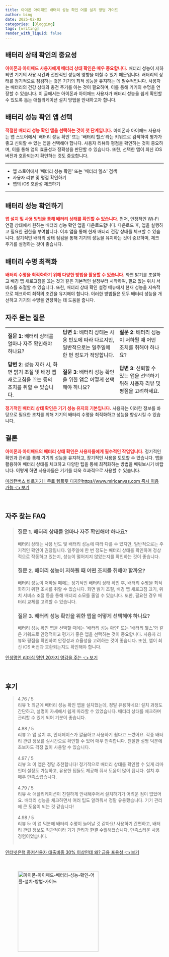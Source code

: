 ```yaml
---
title: 아이폰 아이패드 배터리 성능 확인 어플 설치 방법 가이드
author: bing
date: 2025-02-02
categories: [Blogging]
tags: [writing]
render_with_liquid: false
---
```



<h2 id='배터리 상태 확인의 중요성'>배터리 상태 확인의 중요성</h2>

<p><b><span style="color: #ee2323;">아이폰과 아이패드 사용자에게 배터리 상태 확인은 매우 중요합니다.</span></b> 배터리 성능이 저하되면 기기의 사용 시간과 전반적인 성능에 영향을 미칠 수 있기 때문입니다. 배터리의 상태를 정기적으로 점검하는 것은 기기의 최적 성능을 유지하는 데 필수적입니다. 사용자는 배터리의 건강 상태와 충전 주기를 아는 것이 필요하며, 이를 통해 기기의 수명을 연장할 수 있습니다. 이 글에서는 아이폰과 아이패드 사용자가 배터리 성능을 쉽게 확인할 수 있도록 돕는 애플리케이션 설치 방법을 안내하고자 합니다.</p>

<h2 id='배터리 성능 확인 앱 선택'>배터리 성능 확인 앱 선택</h2>

<p><b><span style="color: #ee2323;">적절한 배터리 성능 확인 앱을 선택하는 것이 첫 단계입니다.</span></b> 아이폰과 아이패드 사용자는 앱 스토어에서 '배터리 성능 확인' 또는 '배터리 헬스'라는 키워드로 검색하여 평가가 좋고 신뢰할 수 있는 앱을 선택해야 합니다. 사용자 리뷰와 평점을 확인하는 것이 중요하며, 이를 통해 앱의 효율성과 정확성을 판단할 수 있습니다. 또한, 선택한 앱이 최신 iOS 버전과 호환되는지 확인하는 것도 중요합니다.</p>

<hr />

<ul>
    <li>앱 스토어에서 '배터리 성능 확인' 또는 '배터리 헬스' 검색</li>
    <li>사용자 리뷰 및 평점 확인하기</li>
    <li>앱의 iOS 호환성 체크하기</li>
</ul>

<hr />

<h2 id='배터리 성능 확인하기'>배터리 성능 확인하기</h2>

<p><b><span style="color: #ee2323;">앱 설치 및 사용 방법을 통해 배터리 상태를 확인할 수 있습니다.</span></b> 먼저, 안정적인 Wi-Fi 연결 상태에서 원하는 배터리 성능 확인 앱을 다운로드합니다. 다운로드 후, 앱을 실행하고 필요한 권한을 부여합니다. 이후 앱을 통해 현재 배터리 건강 상태를 체크할 수 있습니다. 정기적인 배터리 상태 점검을 통해 기기의 성능을 유지하는 것이 중요하며, 체크 주기를 설정하는 것이 좋습니다.</p>

<h2 id='배터리 수명 최적화'>배터리 수명 최적화</h2>

<p><b><span style="color: #ee2323;">배터리 수명을 최적화하기 위해 다양한 방법을 활용할 수 있습니다.</span></b> 화면 밝기를 조절하고 배경 앱 새로고침을 끄는 것과 같은 기본적인 설정부터 시작하여, 필요 없는 위치 서비스를 조절할 수 있습니다. 또한, 배터리 상태 확인 설정 메뉴에서 현재 성능을 지속적으로 체크하여 최적의 조건을 유지해야 합니다. 이러한 방법들은 모두 배터리 성능을 개선하고 기기의 수명을 연장하는 데 도움을 줍니다.</p>

<h2 id='자주 묻는 질문'>자주 묻는 질문</h2>

<table>
    <tr>
        <td><b>질문 1</b>: 배터리 상태를 얼마나 자주 확인해야 하나요?</td>
        <td><b>답변 1</b>: 배터리 상태는 사용 빈도에 따라 다르지만, 일반적으로는 일주일에 한 번 정도가 적당합니다.</td>
        <td><b>질문 2</b>: 배터리 성능이 저하될 때 어떤 조치를 취해야 하나요?</td>
    </tr>
    <tr>
        <td><b>답변 2</b>: 성능 저하 시, 화면 밝기 조절 및 배경 앱 새로고침을 끄는 등의 조치를 취할 수 있습니다.</td>
        <td><b>질문 3</b>: 배터리 성능 확인을 위한 앱은 어떻게 선택해야 하나요?</td>
        <td><b>답변 3</b>: 신뢰할 수 있는 앱을 선택하기 위해 사용자 리뷰 및 평점을 고려하세요.</td>
    </tr>
</table>

<p><b><span style="color: #ee2323;">정기적인 배터리 상태 확인은 기기 성능 유지의 기본입니다.</span></b> 사용자는 이러한 정보를 바탕으로 필요한 조치를 취해 기기의 배터리 수명을 최적화하고 성능을 향상시킬 수 있습니다.</p>

<h2 id='결론'>결론</h2>

<p><b><span style="color: #ee2323;">아이폰과 아이패드의 배터리 상태 확인은 사용자들에게 필수적인 작업입니다.</span></b> 정기적인 확인과 관리를 통해 기기의 성능을 유지하고, 장기적인 사용을 도모할 수 있습니다. 앱을 활용하여 배터리 상태를 체크하고 다양한 팁을 통해 최적화하는 방법을 배워보시기 바랍니다. 이렇게 하면 사용자들은 기기를 더욱 효과적으로 사용할 수 있습니다.</p>


<p><a class="click-button" title="미리캔버스 바로가기ㅣ무료 템플릿 디자인https//www.miricanvas.com 즉시 이용 가능" href="https://blackassets.github.io/posts/%EB%AF%B8%EB%A6%AC%EC%BA%94%EB%B2%84%EC%8A%A4-%EB%B0%94%EB%A1%9C%EA%B0%80%EA%B8%B0%E3%85%A3%EB%AC%B4%EB%A3%8C-%ED%85%9C%ED%94%8C%EB%A6%BF-%EB%94%94%EC%9E%90%EC%9D%B8httpswww.miricanvas.com-%EC%A6%89%EC%8B%9C-%EC%9D%B4%EC%9A%A9-%EA%B0%80%EB%8A%A5/" rel="dofollow">미리캔버스 바로가기ㅣ무료 템플릿 디자인https//www.miricanvas.com 즉시 이용 가능 👈 보기</a></p><br>
<h2 id='자주_찾는_FAQ'>자주 찾는 FAQ</h2>
<div itemscope="" itemtype="https://schema.org/FAQPage"> 
<blockquote> 
<div itemscope="" itemprop="mainEntity" itemtype="https://schema.org/Question"> 
<h3 itemprop="name">질문 1. 배터리 상태를 얼마나 자주 확인해야 하나요?</h3> 
<div itemscope="" itemprop="acceptedAnswer" itemtype="https://schema.org/Answer"> 
<span itemprop="text"> 
<p>배터리 상태는 사용 빈도 및 배터리 성능에 따라 다를 수 있지만, 일반적으로는 주기적인 확인이 권장됩니다. 일주일에 한 번 정도는 배터리 상태를 확인하여 정상적으로 작동하고 있는지, 성능이 떨어지지 않았는지를 확인하는 것이 좋습니다.</p> 
</span> 
</div> 
</div> 
<div itemscope="" itemprop="mainEntity" itemtype="https://schema.org/Question"> 
<h3 itemprop="name">질문 2. 배터리 성능이 저하될 때 어떤 조치를 취해야 할까요?</h3> 
<div itemscope="" itemprop="acceptedAnswer" itemtype="https://schema.org/Answer"> 
<span itemprop="text"> 
<p>배터리 성능이 저하될 때에는 정기적인 배터리 상태 확인 후, 배터리 수명을 최적화하기 위한 조치를 취할 수 있습니다. 화면 밝기 조절, 배경 앱 새로고침 끄기, 위치 서비스 조절 등을 통해 배터리 소모를 줄일 수 있습니다. 또한, 필요한 경우 배터리 교체를 고려할 수 있습니다.</p> 
</span> 
</div> 
</div> 
<div itemscope="" itemprop="mainEntity" itemtype="https://schema.org/Question"> 
<h3 itemprop="name">질문 3. 배터리 성능 확인을 위한 앱을 어떻게 선택해야 하나요?</h3> 
<div itemscope="" itemprop="acceptedAnswer" itemtype="https://schema.org/Answer"> 
<span itemprop="text"> 
<p>배터리 성능 확인 앱을 선택할 때에는 '배터리 성능 확인' 또는 '배터리 헬스'와 같은 키워드로 안정적이고 평가가 좋은 앱을 선택하는 것이 중요합니다. 사용자 리뷰와 평점을 확인하여 안정성과 효율성을 고려하는 것이 좋습니다. 또한, 앱이 최신 iOS 버전과 호환되는지도 확인해야 합니다.</p> 
</span> 
</div> 
</div> 
</blockquote> 
</div>
<p><a class="click-button" title="인생명언 리더십 명언 20가지 영감을 주는" href="https://blackassets.github.io/posts/%EC%9D%B8%EC%83%9D%EB%AA%85%EC%96%B8-%EB%A6%AC%EB%8D%94%EC%8B%AD-%EB%AA%85%EC%96%B8-20%EA%B0%80%EC%A7%80-%EC%98%81%EA%B0%90%EC%9D%84-%EC%A3%BC%EB%8A%94/" rel="dofollow">인생명언 리더십 명언 20가지 영감을 주는 👈 보기</a></p><br>
<h2 id='후기'>후기</h2>
<div itemscope itemtype="https://schema.org/Product">
  <blockquote>
  <div itemprop="review" itemscope itemtype="https://schema.org/Review">
      <div itemprop="reviewRating" itemscope itemtype="https://schema.org/Rating"> <span itemprop="ratingValue">4.76</span> / <span itemprop="bestRating">5</span> </div>
      <span itemprop="reviewBody">리뷰 1: 최근에 배터리 성능 확인 앱을 설치했는데, 정말 유용하네요! 설치 과정도 간단하고, 설명이 자세해서 쉽게 따라할 수 있었습니다. 배터리 상태를 체크하며 관리할 수 있게 되어 기분이 좋습니다.</span>
  </div>
  <br>
  <div itemprop="review" itemscope itemtype="https://schema.org/Review">
      <div itemprop="reviewRating" itemscope itemtype="https://schema.org/Rating"> <span itemprop="ratingValue">4.88</span> / <span itemprop="bestRating">5</span> </div>
      <span itemprop="reviewBody">리뷰 2: 앱 설치 후, 인터페이스가 깔끔하고 사용하기 쉽다고 느꼈어요. 각종 배터리 관련 정보를 실시간으로 확인할 수 있어 매우 만족합니다. 친절한 설명 덕분에 초보자도 걱정 없이 사용할 수 있습니다.</span>
  </div>
  <br>
  <div itemprop="review" itemscope itemtype="https://schema.org/Review">
      <div itemprop="reviewRating" itemscope itemtype="https://schema.org/Rating"> <span itemprop="ratingValue">4.97</span> / <span itemprop="bestRating">5</span> </div>
      <span itemprop="reviewBody">리뷰 3: 이 앱은 정말 추천합니다! 정기적으로 배터리 상태를 확인할 수 있게 리마인더 설정도 가능하고, 유용한 팁들도 제공해 줘서 도움이 많이 됩니다. 설치 후 매우 만족스럽습니다.</span>
  </div>
  <br>
  <div itemprop="review" itemscope itemtype="https://schema.org/Review">
      <div itemprop="reviewRating" itemscope itemtype="https://schema.org/Rating"> <span itemprop="ratingValue">4.79</span> / <span itemprop="bestRating">5</span> </div>
      <span itemprop="reviewBody">리뷰 4: 애플리케이션이 친절하게 안내해주어서 설치하기가 어려운 점이 없었어요. 배터리 성능을 체크하면서 여러 팁도 알려줘서 정말 유용했습니다. 기기 관리에 큰 도움이 되는 것 같습니다!</span>
  </div>
  <br>
  <div itemprop="review" itemscope itemtype="https://schema.org/Review">
      <div itemprop="reviewRating" itemscope itemtype="https://schema.org/Rating"> <span itemprop="ratingValue">4.98</span> / <span itemprop="bestRating">5</span> </div>
      <span itemprop="reviewBody">리뷰 5: 이 앱 덕분에 배터리 수명이 늘어날 것 같아요! 사용하기 간편하고, 배터리 관련 정보도 직관적이라 기기 관리가 한결 수월해졌습니다. 만족스러운 사용 경험이었습니다.</span>
  </div>
  <br>
  </blockquote>
</div>
<p><a class="click-button" title="인터넷은행 중저신용자 대출비중 30% 이상인데 왜? 금융 포용성" href="https://blackassets.github.io/posts/%EC%9D%B8%ED%84%B0%EB%84%B7%EC%9D%80%ED%96%89-%EC%A4%91%EC%A0%80%EC%8B%A0%EC%9A%A9%EC%9E%90-%EB%8C%80%EC%B6%9C%EB%B9%84%EC%A4%91-30-%EC%9D%B4%EC%83%81%EC%9D%B8%EB%8D%B0-%EC%99%9C-%EA%B8%88%EC%9C%B5-%ED%8F%AC%EC%9A%A9%EC%84%B1/" rel="dofollow">인터넷은행 중저신용자 대출비중 30% 이상인데 왜? 금융 포용성 👈 보기</a></p><br>
<figure class="image"><img src="https://blackassets.github.io/assets/img/thumbnail/아이폰-아이패드-배터리-성능-확인-어플-설치-방법-가이드.webp" alt="아이폰-아이패드-배터리-성능-확인-어플-설치-방법-가이드" width="256" height="256"></figure>